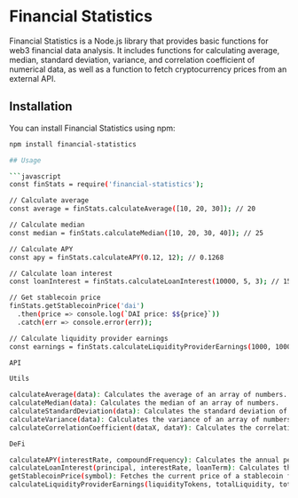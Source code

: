 # Financial Statistics

Financial Statistics is a Node.js library that provides basic functions for web3 financial data analysis. It includes functions for calculating average, median, standard deviation, variance, and correlation coefficient of numerical data, as well as a function to fetch cryptocurrency prices from an external API.

## Installation

You can install Financial Statistics using npm:

```bash
npm install financial-statistics

## Usage

```javascript
const finStats = require('financial-statistics');

// Calculate average
const average = finStats.calculateAverage([10, 20, 30]); // 20

// Calculate median
const median = finStats.calculateMedian([10, 20, 30, 40]); // 25

// Calculate APY
const apy = finStats.calculateAPY(0.12, 12); // 0.1268

// Calculate loan interest
const loanInterest = finStats.calculateLoanInterest(10000, 5, 3); // 1500

// Get stablecoin price
finStats.getStablecoinPrice('dai')
  .then(price => console.log(`DAI price: $${price}`))
  .catch(err => console.error(err));

// Calculate liquidity provider earnings
const earnings = finStats.calculateLiquidityProviderEarnings(1000, 100000, 500); // 5

API

Utils

calculateAverage(data): Calculates the average of an array of numbers.
calculateMedian(data): Calculates the median of an array of numbers.
calculateStandardDeviation(data): Calculates the standard deviation of an array of numbers.
calculateVariance(data): Calculates the variance of an array of numbers.
calculateCorrelationCoefficient(dataX, dataY): Calculates the correlation coefficient between two arrays of numbers.

DeFi

calculateAPY(interestRate, compoundFrequency): Calculates the annual percentage yield (APY) for a given interest rate and compound frequency.
calculateLoanInterest(principal, interestRate, loanTerm): Calculates the loan interest for a given principal, interest rate, and loan term.
getStablecoinPrice(symbol): Fetches the current price of a stablecoin from CoinGecko API.
calculateLiquidityProviderEarnings(liquidityTokens, totalLiquidity, totalFees): Calculates the earnings for a liquidity provider based on their share of the total liquidity and the total fees collected.